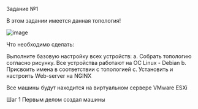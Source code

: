 Задание №1

В этом задании имеется данная топология!

![image](https://github.com/slavass15/slavass/assets/40364385/f9630e9a-9090-4e90-aac9-de513b72aaf9)


Что необходимо сделать:

Выполните базовую настройку всех устройств:
a. Собрать топологию согласно рисунку. Все устройства работают на OC Linux - Debian
b. Присвоить имена в соответствии с топологией
с. Установить и настроить Web-server на NGINX

Все машины будут находится на виртуальном сервере VMware ESXi 

Шаг 1
Первым делом создал машины
